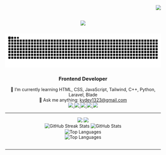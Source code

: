 <img align="right" src="https://visitor-badge.laobi.icu/badge?page_id=MrKyDev.MrKyDev" />

<h1 align="center">
    <img src="https://readme-typing-svg.herokuapp.com/?font=Righteous&size=35&center=true&vCenter=true&width=500&height=70&duration=4000&lines=Hi+There!+👋;+I'm+MrKyDev!" />
</h1>

![snake gif](https://github.com/MrKyDev/MrKyDev/blob/output/github-snake-dark.svg)


<h3 align="center">Frontend Developer</h3>

<div align="center">
  🌱 I’m currently learning HTML, CSS, JavaScript, Tailwind, C++, Python, Laravel, Blade<br>
  💬 Ask me anything: <a href="mailto:kydev1323@gmail.com">kydev1323@gmail.com</a>
</div>

<div align="center"> 
  <a href="mailto:kydev1323@gmail.com">
    <img src="https://static.vecteezy.com/system/resources/thumbnails/016/716/465/small_2x/gmail-icon-free-png.png" target="_blank" width="5%"/>
  </a>
  <a href="https://www.linkedin.com/in/kyle-joshua-noel-alvaro-968061325/" target="_blank">
    <img src="https://cdn-icons-png.flaticon.com/512/174/174857.png" target="_blank" width="5%"/>
  </a>
  <a href="https://github.com/MrKyDev" target="_blank">
     <img src="https://cdn3d.iconscout.com/3d/free/thumb/free-github-8173947-6491025.png" target="_blank" width="5%" />
  </a>
  <a href="https://www.instagram.com/kydev_pcm2600" target="_blank">
     <img src="https://cdn-icons-png.flaticon.com/512/2111/2111463.png" target="_blank" width="5%"/> 
  </a>
  <a href="https://www.facebook.com/PCM2600" target="_blank">
     <img src="https://cdn-icons-png.flaticon.com/512/733/733547.png" target="_blank" width="5%"/> 
  </a>
</div>

<hr/>

<div align="center">
    <img src="https://skillicons.dev/icons?i=html,css,vscode,github,figma,tailwind,git,laravel" />
    <img src="https://skillicons.dev/icons?i=python,javascript,java, C++" /><br>
</div>

<div align="center">
  <!-- Streak Stats -->
  <img width="390" src="https://streak-stats.demolab.com/?user=MrKyDev&theme=react&hide_border=true" alt="GitHub Streak Stats"/>

  <!-- GitHub Stats -->
  <img width="390" src="https://github-readme-stats.vercel.app/api?username=MrKyDev&count_private=true&show_icons=true&theme=react&rank_icon=github&border_radius=10" alt="GitHub Stats"/>

  <!-- Top Languages -->
  <br/>
  <img width="390" align="center" src="https://github-readme-stats.vercel.app/api/top-langs/?username=MrKyDev&hide=HTML&langs_count=8&layout=compact&theme=react&border_radius=10&size_weight=0.5&count_weight=0.5&exclude_repo=github-readme-stats" alt="Top Languages"/>
    <br/>
    <!--Top Laguages in Percentages-->
     <img width="390" src="https://github-readme-stats.vercel.app/api/top-langs/?username=MrKyDev&langs_count=10&title_color=0891b2&text_color=ffffff&icon_color=0891b2&bg_color=1c1917&hide_border=true&locale=en&custom_title=Top%20%Languages" alt="Top Languages" /></a>
</div>

<br/>
<hr/>
